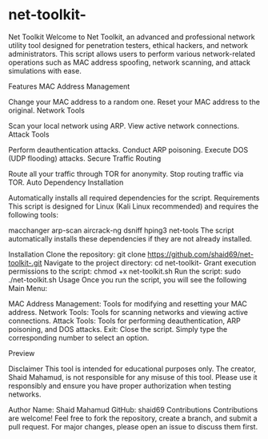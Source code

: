# net-toolkit-
Net Toolkit
Welcome to Net Toolkit, an advanced and professional network utility tool designed for penetration testers, ethical hackers, and network administrators. This script allows users to perform various network-related operations such as MAC address spoofing, network scanning, and attack simulations with ease.

Features
MAC Address Management

Change your MAC address to a random one.
Reset your MAC address to the original.
Network Tools

Scan your local network using ARP.
View active network connections.
Attack Tools

Perform deauthentication attacks.
Conduct ARP poisoning.
Execute DOS (UDP flooding) attacks.
Secure Traffic Routing

Route all your traffic through TOR for anonymity.
Stop routing traffic via TOR.
Auto Dependency Installation

Automatically installs all required dependencies for the script.
Requirements
This script is designed for Linux (Kali Linux recommended) and requires the following tools:

macchanger
arp-scan
aircrack-ng
dsniff
hping3
net-tools
The script automatically installs these dependencies if they are not already installed.

Installation
Clone the repository:
git clone https://github.com/shaid69/net-toolkit-.git
Navigate to the project directory:
cd net-toolkit-
Grant execution permissions to the script:
chmod +x net-toolkit.sh
Run the script:
sudo ./net-toolkit.sh
Usage
Once you run the script, you will see the following Main Menu:

MAC Address Management: Tools for modifying and resetting your MAC address.
Network Tools: Tools for scanning networks and viewing active connections.
Attack Tools: Tools for performing deauthentication, ARP poisoning, and DOS attacks.
Exit: Close the script.
Simply type the corresponding number to select an option.

Preview

Disclaimer
This tool is intended for educational purposes only. The creator, Shaid Mahamud, is not responsible for any misuse of this tool. Please use it responsibly and ensure you have proper authorization when testing networks.

Author
Name: Shaid Mahamud
GitHub: shaid69
Contributions
Contributions are welcome! Feel free to fork the repository, create a branch, and submit a pull request. For major changes, please open an issue to discuss them first.
